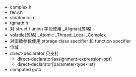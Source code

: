 * complex.h
* fenv.h
* stdatomic.h
* tgmath.h
* 对 struct / union 字段使用 _Alignas(忽略)
* volatile(忽略) _Atomic _Thread_Local _Complex
* 对函数参数使用 storage class specifier 和 function specifier
* 位域
* direct-declarator 只支持
  * direct-declarator[assignment-expression-opt]
  * direct-declarator[parameter-type-list]
* computed goto

